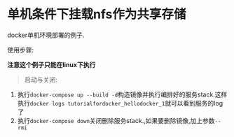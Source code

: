 # 单机条件下挂载nfs作为共享存储

docker单机环境部署的例子.

使用步骤:

**注意这个例子只能在linux下执行**

> 启动与关闭:

1. 执行`docker-compose up --build -d`构造镜像并执行编排好的服务stack.这样执行`docker logs tutorialfordocker_hellodocker_1`就可以看到服务的log了
2. 执行`docker-compose down`关闭删除服务stack.,如果要删除镜像,加上参数`--rmi`
